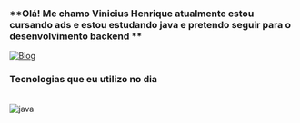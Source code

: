### **Olá! Me chamo Vinicius Henrique atualmente estou cursando ads e estou estudando java e pretendo seguir para o desenvolvimento backend **

[![Blog](https://img.shields.io/badge/LinkedIn-0077B5?style=for-the-badge&logo=linkedin&logoColor=white)](https://www.linkedin.com/in/vinicius-henrique-b15b6723b/)



### Tecnologias que eu utilizo no dia 


<div style="display: inline_brock"><br/>

<img align="center" alt="java" src="https://img.shields.io/badge/Java-ED8B00?style=for-the-badge&logo=openjdk&logoColor=white" />
</div>




